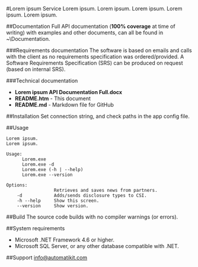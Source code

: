 #Lorem ipsum Service
Lorem ipsum. Lorem ipsum. Lorem ipsum. Lorem ipsum. Lorem ipsum.

##Documentation
Full API documentation (**100% coverage** at time of writing) with examples and other documents, can all be found in ~\Documentation.

###Requirements documentation
The software is based on emails and calls with the client as no requirements specification was ordered/provided. A Software Requirements Specification (SRS) can be produced on request (based on internal SRS).

###Technical documentation
* **Lorem ipsum API Documentation Full.docx**
* **README.htm** - This document
* **README.md** - Markdown file for GitHub

##Installation
Set connection string, and check paths in the app config file.

##Usage
```
Lorem ipsum.
Lorem ipsum.

Usage:
      Lorem.exe
      Lorem.exe -d
      Lorem.exe (-h | --help)
      Lorem.exe --version

Options:
                  Retrieves and saves news from partners.
    -d            Adds/sends disclosure types to CSI.
    -h --help     Show this screen.
    --version     Show version.
```

##Build
The source code builds with no compiler warnings (or errors).

##System requirements
* Microsoft .NET Framework 4.6 or higher.
* Microsoft SQL Server, or any other database compatible with .NET.

##Support
info@automatikit.com
